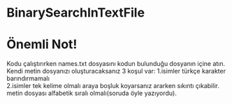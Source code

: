 # BinarySearchInTextFile
<h1>Önemli Not!</h1>
<p1>Kodu çalıştırırken names.txt dosyasını kodun bulunduğu dosyanın içine atın.<br>Kendi metin dosyanızı oluşturacaksanız 3 koşul var:</p1>
<p2>1.isimler türkçe karakter barındırmamalı<br>2.isimler tek kelime olmalı araya boşluk koyarsanız ararken sıkıntı çıkabilir.<br>metin dosyası alfabetik sıralı olmalı(soruda öyle yazıyordu).</p2>
